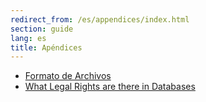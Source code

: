 ```yaml
---
redirect_from: /es/appendices/index.html
section: guide
lang: es
title: Apéndices
---
```


-   [Formato de Archivos](file-formats.html)
-   [What Legal Rights are there in Databases](what-legal-ip-rights-are-there-in-databases.html)